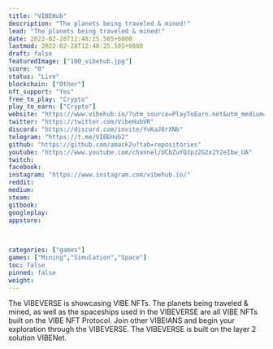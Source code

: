 ```yaml
---
title: "VIBEHub"
description: "The planets being traveled & mined!"
lead: "The planets being traveled & mined!"
date: 2022-02-28T12:48:25.585+0800
lastmod: 2022-02-28T12:48:25.585+0800
draft: false
featuredImage: ["100_vibehub.jpg"]
score: "0"
status: "Live"
blockchain: ["Other"]
nft_support: "Yes"
free_to_play: "Crypto"
play_to_earn: ["Crypto"]
website: "https://www.vibehub.io/?utm_source=PlayToEarn.net&utm_medium=organic&utm_campaign=gamepage"
twitter: "https://twitter.com/VibeHubVR"
discord: "https://discord.com/invite/YvKaJ6rXNb"
telegram: "https://t.me/VIBEHub2"
github: "https://github.com/amack2u?tab=repositories"
youtube: "https://www.youtube.com/channel/UCbZuYQJpz2G2x2Y2eIbw_UA"
twitch: 
facebook: 
instagram: "https://www.instagram.com/vibehub.io/"
reddit: 
medium: 
steam: 
gitbook: 
googleplay: 
appstore: 

  
    
categories: ["games"]
games: ["Mining","Simulation","Space"]
toc: false
pinned: false
weight: 
---
```

The VIBEVERSE is showcasing VIBE NFTs. The planets being traveled &amp; mined, as well as the spaceships used in the VIBEVERSE are all VIBE NFTs built on the VIBE NFT Protocol. Join other VIBEIANS and begin your exploration through the VIBEVERSE. The VIBEVERSE is built on the layer 2 solution VIBENet.